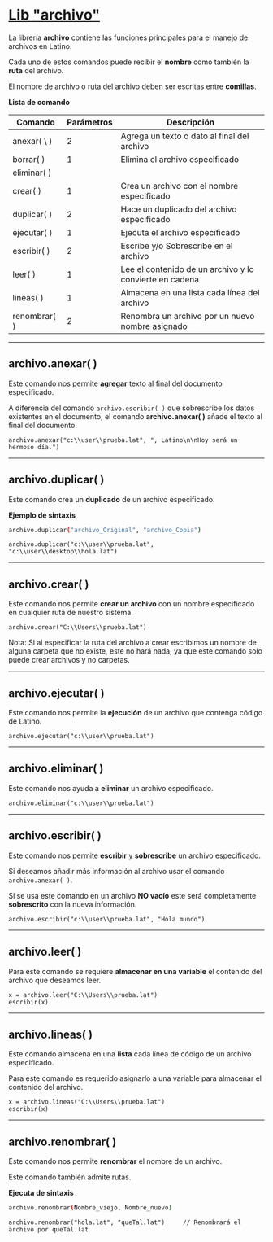 
[Lib "archivo"](archivo)
=========================

La librería **archivo** contiene las funciones principales para el manejo de archivos en Latino.

Cada uno de estos comandos puede recibir el **nombre** como también la **ruta** del archivo.

El nombre de archivo o ruta del archivo deben ser escritas entre **comillas**.

**Lista de comando**

| Comando        | Parámetros | Descripción                                             |
|----------------|------------|---------------------------------------------------------|
| anexar\( \ )   | 2          | Agrega un texto o dato al final del archivo             |
| borrar\( \)    | 1          | Elimina el archivo especificado                         |
| eliminar\( \)  |            |                                                         |
| crear\( \)     | 1          | Crea un archivo con el nombre especificado              |
| duplicar\( \)  | 2          | Hace un duplicado del archivo especificado              |
| ejecutar\( \)  | 1          | Ejecuta el archivo especificado                         |
| escribir\( \)  | 2          | Escribe y/o Sobrescribe en el archivo                   |
| leer\( \)      | 1          | Lee el contenido de un archivo y lo convierte en cadena |
| lineas\( \)    | 1          | Almacena en una lista cada línea del archivo            |
| renombrar\( \) | 2          | Renombra un archivo por un nuevo nombre asignado        |

----

**archivo.anexar( )**
----------------------
Este comando nos permite **agregar** texto al final del documento especificado.

A diferencia del comando `archivo.escribir( )` que sobrescribe los datos existentes en el documento, el comando **archivo.anexar( )** añade el texto al final del documento.

```latino
archivo.anexar("c:\\user\\prueba.lat", ", Latino\n\nHoy será un hermoso día.")
```

----

**archivo.duplicar( )**
------------------------
Este comando crea un **duplicado** de un archivo especificado.

**Ejemplo de sintaxis**

```bash
archivo.duplicar("archivo_Original", "archivo_Copia")
```

```latino
archivo.duplicar("c:\\user\\prueba.lat", "c:\\user\\desktop\\hola.lat")
```

----

**archivo.crear( )**
-------------------
Este comando nos permite **crear un archivo** con un nombre especificado en cualquier ruta de nuestro sistema.

```latino
archivo.crear("C:\\Users\\prueba.lat")
```

Nota: Si al especificar la ruta del archivo a crear escribimos un nombre de alguna carpeta que no existe, este no hará nada, ya que este comando solo puede crear archivos y no carpetas.

----

**archivo.ejecutar( )**
----------------------
Este comando nos permite la **ejecución** de un archivo que contenga código de Latino.

```latino
archivo.ejecutar("c:\\user\\prueba.lat")
```

----

**archivo.eliminar( )**
----------------------
Este comando nos ayuda a **eliminar** un archivo especificado.

```latino
archivo.eliminar("c:\\user\\prueba.lat")
```

----

**archivo.escribir( )**
-----------------------
Este comando nos permite **escribir** y **sobrescribe** un archivo especificado.

Si deseamos añadir más información al archivo usar el comando `archivo.anexar( )`.

Si se usa este comando en un archivo **NO vacío** este será completamente **sobrescrito** con la nueva información.

```latino
archivo.escribir("c:\\user\\prueba.lat", "Hola mundo")
```

----

**archivo.leer( )**
------------------
Para este comando se requiere **almacenar en una variable** el contenido del archivo que deseamos leer.

```latino
x = archivo.leer("C:\\Users\\prueba.lat")
escribir(x)
```

----

**archivo.lineas( )**
---------------------
Este comando almacena en una **lista** cada línea de código de un archivo especificado.

Para este comando es requerido asignarlo a una variable para almacenar el contenido del archivo.

```latino
x = archivo.lineas("C:\\Users\\prueba.lat")
escribir(x)
```

----

**archivo.renombrar( )**
------------------------
Este comando nos permite **renombrar** el nombre de un archivo.

Este comando también admite rutas.

**Ejecuta de sintaxis**

```bash
archivo.renombrar(Nombre_viejo, Nombre_nuevo)
```

```latino
archivo.renombrar("hola.lat", "queTal.lat")     // Renombrará el archivo por queTal.lat
```
